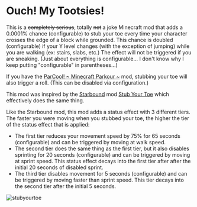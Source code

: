 # Ouch! My Tootsies!
This is a ~~completely serious~~, totally ~~not~~ a joke Minecraft mod that adds a 0.0001% chance (configurable) to stub your toe every time your character crosses the edge of a block while grounded. This chance is doubled (configurable) if your Y  level changes (with the exception of jumping) while you are walking (ex: stairs, slabs, etc.) The effect will not be triggered if you are sneaking. (Just about everything is configurable... I don't know why I keep putting "configurable" in parentheses...)

If you have the [ParCool! ~ Minecraft Parkour ~](https://www.curseforge.com/minecraft/mc-mods/parcool) mod, stubbing your toe will also trigger a roll. (This can be disabled via configuration.)

This mod was inspired by the [Starbound](https://store.steampowered.com/app/211820/Starbound/) mod [Stub Your Toe](https://steamcommunity.com/workshop/filedetails/?id=2705687952) which effectively does the same thing.

Like the Starbound mod, this mod adds a status effect with 3 different tiers.
The faster you were moving when you stubbed your toe, the higher the tier of the status effect that is applied:
- The first tier reduces your movement speed by 75% for 65 seconds (configurable) and can be triggered by moving at walk speed.
- The second tier does the same thing as the first tier, but it also disables sprinting for 20 seconds (configurable) and can be triggered by moving at sprint speed. This status effect decays into the first tier after after the initial 20 seconds of disabled sprint.
- The third tier disables movement for 5 seconds (configurable) and can be triggered by moving faster than sprint speed. This tier decays into the second tier after the initial 5 seconds.

![stubyourtoe](https://tenor.com/view/hisoka-hunter-x-hunter-sexy-hxh-anime-gif-19489936)
